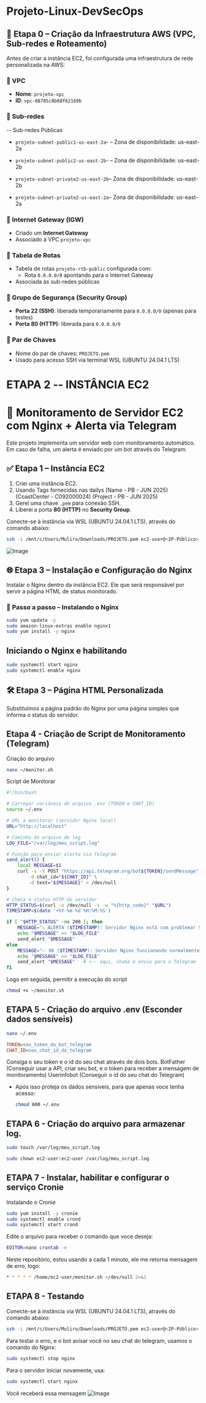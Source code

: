 # Projeto-Linux-DevSecOps
## 🧱 Etapa 0 – Criação da Infraestrutura AWS (VPC, Sub-redes e Roteamento)

Antes de criar a instância EC2, foi configurada uma infraestrutura de rede personalizada na AWS:

### 🔸 VPC

- **Nome**: `projeto-vpc`
- **ID**: `vpc-08705c8b08f62169b`

### 🔸 Sub-redes 
-- Sub-redes Públicas
- `projeto-subnet-public1-us-east-2a`- – Zona de disponibilidade: us-east-2a
- `projeto-subnet-public2-us-east-2b`- – Zona de disponibilidade: us-east-2b

- `projeto-subnet-private2-us-east-2b`– Zona de disponibilidade: us-east-2b
- `projeto-subnet-private2-us-east-2a`– Zona de disponibilidade: us-east-2a

### 🔸 Internet Gateway (IGW)

- Criado um **Internet Gateway**
- Associado à VPC `projeto-vpc`

### 🔸 Tabela de Rotas

- Tabela de rotas `projeto-rtb-public` configurada com:
  - Rota `0.0.0.0/0` apontando para o Internet Gateway
- Associada às sub-redes públicas

### 🔸 Grupo de Segurança (Security Group)

- **Porta 22 (SSH)**: liberada temporariamente para `0.0.0.0/0` (apenas para testes)
- **Porta 80 (HTTP)**: liberada para `0.0.0.0/0`

### 🔸 Par de Chaves

- Nome do par de chaves: `PROJETO.pem`
- Usado para acesso SSH via terminal WSL (UBUNTU 24.04.1 LTS)



# ETAPA 2 -- INSTÂNCIA EC2

# 🔧 Monitoramento de Servidor EC2 com Nginx + Alerta via Telegram

Este projeto implementa um servidor web com monitoramento automático. Em caso de falha, um alerta é enviado por um bot através do Telegram.

## ✅ Etapa 1 – Instância EC2 

1. Criei uma instância EC2.
2. Usando Tags fornecidas nas dailys (Name - PB - JUN 2025) (CoastCenter - C092000024) (Project - PB - JUN 2025)
3. Gerei uma chave `.pem` para conexão SSH.
4. Liberei a porta **80 (HTTP)** no **Security Group**.

Conecte-se à instância via WSL (UBUNTU 24.04.1 LTS), através do comando abaixo:
```bash
ssh -i /mnt/c/Users/Muliro/Downloads/PROJETO.pem ec2-user@<IP-Público>
````
![Image](https://github.com/user-attachments/assets/e41a2ab7-6668-4668-870b-d6a145ab0582)

## 🌐 Etapa 3 – Instalação e Configuração do Nginx

Instalar o Nginx dentro da instância EC2. Ele que será responsável por servir a página HTML de status monitorado.

### 🔧 Passo a passo – Instalando o Nginx

```bash
sudo yum update -y
sudo amazon-linux-extras enable nginx1
sudo yum install -y nginx
````

## Iniciando o Nginx e habilitando
````bash
sudo systemctl start nginx
sudo systemctl enable nginx
````


## 🛠️ Etapa 3 – Página HTML Personalizada

Substituímos a página padrão do Nginx por uma página simples que informa o status do servidor.

## Etapa 4 - Criação de Script de Monitoramento (Telegram)

Criação do arquivo
````bash
nano ~/monitor.sh
````

Script de Monitorar
````bash
#!/bin/bash

# Carregar variáveis do arquivo .env (TOKEN e CHAT_ID)
source ~/.env

# URL a monitorar (servidor Nginx local)
URL="http://localhost"

# Caminho do arquivo de log
LOG_FILE="/var/log/meu_script.log"

# Função para enviar alerta via Telegram
send_alert() {
    local MESSAGE=$1
    curl -s -X POST "https://api.telegram.org/bot${TOKEN}/sendMessage" \
        -d chat_id="${CHAT_ID}" \
        -d text="${MESSAGE}" > /dev/null
}

# Checa o status HTTP do servidor
HTTP_STATUS=$(curl -o /dev/null -s -w "%{http_code}" "$URL")
TIMESTAMP=$(date '+%Y-%m-%d %H:%M:%S')

if [ "$HTTP_STATUS" -ne 200 ]; then
    MESSAGE="⚠️ ALERTA ($TIMESTAMP): Servidor Nginx está com problema! Status HTTP: $HTTP_STATUS"
    echo "$MESSAGE" >> "$LOG_FILE"
    send_alert "$MESSAGE"
else
    MESSAGE="✅ OK ($TIMESTAMP): Servidor Nginx funcionando normalmente. Status HTTP: $HTTP_STATUS"
    echo "$MESSAGE" >> "$LOG_FILE"
    send_alert "$MESSAGE"   # <-- aqui, chama o envio para o Telegram
fi
````

Logo em seguida, permitir a execução do script
````bash
chmod +x ~/monitor.sh
````

## ETAPA 5 - Criação do arquivo .env (Esconder dados sensíveis)

````bash
nano ~/.env
````

````ini
TOKEN=seu_token_do_bot_telegram
CHAT_ID=seu_chat_id_do_telegram
````
Consiga o seu token e o id do seu chat através de dois bots.
BotFather (Conseguir usar a API, criar seu bot, e o token para receber a mensagem de monitoramento)
Userinfobot (Conseguir o id do seu chat do Telegram)

- Após isso proteja os dados sensíveis, para que apenas voce tenha acesso:
  ````bash
  chmod 600 ~/.env
  ````

## ETAPA 6 - Criação do arquivo para armazenar log.

````bash
sudo touch /var/log/meu_script.log
````

````bash
sudo chown ec2-user:ec2-user /var/log/meu_script.log
````

## ETAPA 7 - Instalar, habilitar e configurar o serviço Cronie

Instalando o Cronie
````bash
sudo yum install -y cronie
sudo systemctl enable crond
sudo systemctl start crond
````

Edite o arquivo para receber o comando que voce deseja:
````bash
EDITOR=nano crontab -e
````

Neste repositório, estou usando a cada 1 minuto, ele me retorna mensagem de erro, logo:

````bash
* * * * * /home/ec2-user/monitor.sh >/dev/null 2>&1
````

## ETAPA 8 - Testando 

Conecte-se à instância via WSL (UBUNTU 24.04.1 LTS), através do comando abaixo:
```bash
ssh -i /mnt/c/Users/Muliro/Downloads/PROJETO.pem ec2-user@<IP-Público>
````
Para testar o erro, e o bot avisar você no seu chat do telegram, usamos o comando do Nginx:

````bash
sudo systemctl stop nginx
````

Para o servidor iniciar novamente, usa:
````bash
sudo systemctl start nginx
````
Você receberá essa mensagem
![Image](https://github.com/user-attachments/assets/4d4d71df-224e-4584-8ebf-33a6c27f419e)









